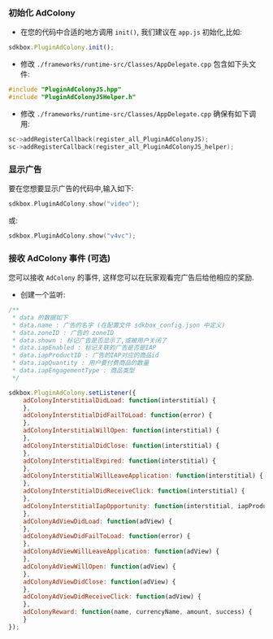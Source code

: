 ### 初始化 AdColony
* 在您的代码中合适的地方调用 `init()`, 我们建议在 `app.js` 初始化,比如:
```javascript
sdkbox.PluginAdColony.init();
```

* 修改 `./frameworks/runtime-src/Classes/AppDelegate.cpp` 包含如下头文件:
```cpp
#include "PluginAdColonyJS.hpp"
#include "PluginAdColonyJSHelper.h"
```

* 修改 `./frameworks/runtime-src/Classes/AppDelegate.cpp` 确保有如下调用:
```cpp
sc->addRegisterCallback(register_all_PluginAdColonyJS);
sc->addRegisterCallback(register_all_PluginAdColonyJS_helper);
```

### 显示广告
要在您想要显示广告的代码中,输入如下:
```cpp
sdkbox.PluginAdColony.show("video");
```
或:
```cpp
sdkbox.PluginAdColony.show("v4vc");
```

### 接收 AdColony 事件 (可选)
您可以接收 `AdColony` 的事件, 这样您可以在玩家观看完广告后给他相应的奖励.

* 创建一个监听:
```javascript
/**
 * data 的数据如下
 * data.name : 广告的名字 (在配置文件 sdkbox_config.json 中定义)
 * data.zoneID : 广告的 zoneID
 * data.shown : 标记广告是否显示了,或被用户关闭了
 * data.iapEnabled : 标记关联的广告是否是IAP
 * data.iapProductID : 广告的IAP对应的商品id
 * data.iapQuantity : 用户要付费商品的数量
 * data.iapEngagementType : 商品类型
 */

sdkbox.PluginAdColony.setListener({
	adColonyInterstitialDidLoad: function(interstitial) {
    },
    adColonyInterstitialDidFailToLoad: function(error) {
    },
    adColonyInterstitialWillOpen: function(interstitial) {
    },
    adColonyInterstitialDidClose: function(interstitial) {
    },
    adColonyInterstitialExpired: function(interstitial) {
    },
    adColonyInterstitialWillLeaveApplication: function(interstitial) {
    },
    adColonyInterstitialDidReceiveClick: function(interstitial) {
    },
    adColonyInterstitialIapOpportunity: function(interstitial, iapProductID, engagement) {
    },
    adColonyAdViewDidLoad: function(adView) {
    },
    adColonyAdViewDidFailToLoad: function(error) {
    },
    adColonyAdViewWillLeaveApplication: function(adView) {
    },
    adColonyAdViewWillOpen: function(adView) {
    },
    adColonyAdViewDidClose: function(adView) {
    },
    adColonyAdViewDidReceiveClick: function(adView) {
    },
    adColonyReward: function(name, currencyName, amount, success) {
    }
});
```
